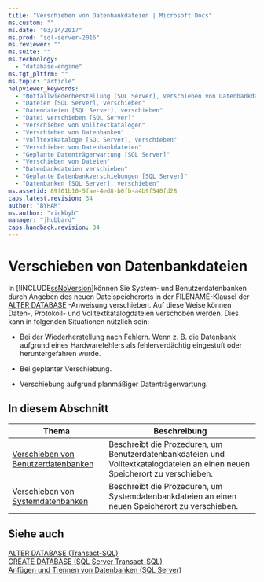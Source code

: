 ```yaml
---
title: "Verschieben von Datenbankdateien | Microsoft Docs"
ms.custom: ""
ms.date: "03/14/2017"
ms.prod: "sql-server-2016"
ms.reviewer: ""
ms.suite: ""
ms.technology: 
  - "database-engine"
ms.tgt_pltfrm: ""
ms.topic: "article"
helpviewer_keywords: 
  - "Notfallwiederherstellung [SQL Server], Verschieben von Datenbankdateien"
  - "Dateien [SQL Server], verschieben"
  - "Datendateien [SQL Server], verschieben"
  - "Datei verschieben [SQL Server]"
  - "Verschieben von Volltextkatalogen"
  - "Verschieben von Datenbanken"
  - "Volltextkataloge [SQL Server], verschieben"
  - "Verschieben von Datenbankdateien"
  - "Geplante Datenträgerwartung [SQL Server]"
  - "Verschieben von Dateien"
  - "Datenbankdateien verschieben"
  - "Geplante Datenbankverschiebungen [SQL Server]"
  - "Datenbanken [SQL Server], verschieben"
ms.assetid: 89f01b10-5fae-4ed8-b0fb-a4b9f540fd28
caps.latest.revision: 34
author: "BYHAM"
ms.author: "rickbyh"
manager: "jhubbard"
caps.handback.revision: 34
---
```

# Verschieben von Datenbankdateien
  In [!INCLUDE[ssNoVersion](../../includes/ssnoversion-md.md)]können Sie System- und Benutzerdatenbanken durch Angeben des neuen Dateispeicherorts in der FILENAME-Klausel der [ALTER DATABASE](../../t-sql/statements/alter-database-transact-sql.md) -Anweisung verschieben. Auf diese Weise können Daten-, Protokoll- und Volltextkatalogdateien verschoben werden. Dies kann in folgenden Situationen nützlich sein:  
  
-   Bei der Wiederherstellung nach Fehlern. Wenn z. B. die Datenbank aufgrund eines Hardwarefehlers als fehlerverdächtig eingestuft oder heruntergefahren wurde.  
  
-   Bei geplanter Verschiebung.  
  
-   Verschiebung aufgrund planmäßiger Datenträgerwartung.  
  
## In diesem Abschnitt  
  
|Thema|Beschreibung|  
|-----------|-----------------|  
|[Verschieben von Benutzerdatenbanken](../../relational-databases/databases/move-user-databases.md)|Beschreibt die Prozeduren, um Benutzerdatenbankdateien und Volltextkatalogdateien an einen neuen Speicherort zu verschieben.|  
|[Verschieben von Systemdatenbanken](../../relational-databases/databases/move-system-databases.md)|Beschreibt die Prozeduren, um Systemdatenbankdateien an einen neuen Speicherort zu verschieben.|  
  
## Siehe auch  
 [ALTER DATABASE &#40;Transact-SQL&#41;](../../t-sql/statements/alter-database-transact-sql.md)   
 [CREATE DATABASE &#40;SQL Server Transact-SQL&#41;](../../t-sql/statements/create-database-sql-server-transact-sql.md)   
 [Anfügen und Trennen von Datenbanken &#40;SQL Server&#41;](../../relational-databases/databases/database-detach-and-attach-sql-server.md)  
  
  